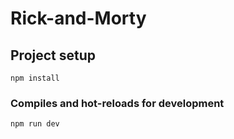 # Rick-and-Morty

## Project setup
```
npm install
```
### Compiles and hot-reloads for development
```
npm run dev
```
